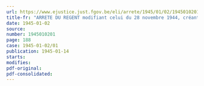 ```yaml
---
url: https://www.ejustice.just.fgov.be/eli/arrete/1945/01/02/1945010201/justel
title-fr: "ARRETE DU REGENT modifiant celui du 28 novembre 1944, créant le Corps des Interprètes"
date: 1945-01-02
source:
number: 1945010201
page: 188
case: 1945-01-02/01
publication: 1945-01-14
starts:
modifies:
pdf-original:
pdf-consolidated:
---
```



